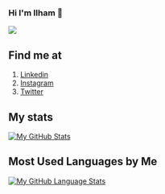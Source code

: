 ### Hi I'm Ilham 👋
![](https://komarev.com/ghpvc/?username=Ilham-sinatrio20&color=blue)


## Find me at
1. <a href="https://www.linkedin.com/in/ilham-sinatrio-gumelar-504656193/">Linkedin</a>
2. <a href="https://www.instagram.com/ilh.am_s/">Instagram</a>
3. <a href="https://twitter.com/SIN_atR/">Twitter</a>

## My stats
[![My GitHub Stats](https://github-readme-stats.vercel.app/api/?username=Ilham-sinatrio20&count_private=true&theme=tokyonight&showicons=true)]()
<br>

## Most Used Languages by Me
[![My GitHub Language Stats](https://github-readme-stats.vercel.app/api/top-langs/?username=Ilham-sinatrio20&langs_count=5&theme=tokyonight)]()




<!--
**Ilham-sinatrio20/Ilham-sinatrio20** is a ✨ _special_ ✨ repository because its `README.md` (this file) appears on your GitHub profile.

Here are some ideas to get you started:

- 🔭 I’m currently working on ...
- 🌱 I’m currently learning ...
- 👯 I’m looking to collaborate on ...
- 🤔 I’m looking for help with ...
- 💬 Ask me about ...
- 📫 How to reach me: ...
- 😄 Pronouns: ...
- ⚡ Fun fact: ...
-->
